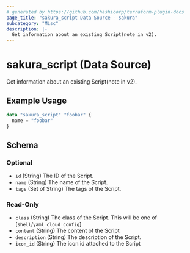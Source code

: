 ```yaml
---
# generated by https://github.com/hashicorp/terraform-plugin-docs
page_title: "sakura_script Data Source - sakura"
subcategory: "Misc"
description: |-
  Get information about an existing Script(note in v2).
---
```


# sakura_script (Data Source)

Get information about an existing Script(note in v2).

## Example Usage

```terraform
data "sakura_script" "foobar" {
  name = "foobar"
}
```

<!-- schema generated by tfplugindocs -->
## Schema

### Optional

- `id` (String) The ID of the Script.
- `name` (String) The name of the Script.
- `tags` (Set of String) The tags of the Script.

### Read-Only

- `class` (String) The class of the Script. This will be one of [`shell`/`yaml_cloud_config`]
- `content` (String) The content of the Script
- `description` (String) The description of the Script.
- `icon_id` (String) The icon id attached to the Script
